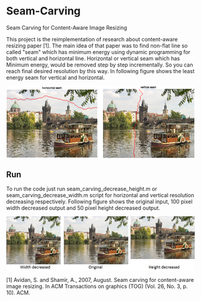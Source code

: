 # Seam-Carving
Seam Carving for Content-Aware Image Resizing

This project is the reimplementation of research about content-aware resizing paper [1]. The main idea of that paper was to find non-flat line so called "seam" which has minimum energy using dynamic programming for both vertical and horizontal line. Horizontal or vertical seam which has Minimum energy, would be removed step by step incrementally. So you can reach final desired resolution by this way. In following figure shows the least energy seam for vertical and horizontal.


![Alt text](seam_resize.png?raw=true "Title")

## Run
To run the code just run seam_carving_decrease_height.m or seam_carving_decrease_width.m script for horizontal and vertical resolution decreasing respectively. Following figure shows the original input, 100 pixel width decreased output and 50 pixel height decreased output.

![Alt text](seam.jpg?raw=true "Title")


[1] Avidan, S. and Shamir, A., 2007, August. Seam carving for content-aware image resizing. In ACM Transactions on graphics (TOG) (Vol. 26, No. 3, p. 10). ACM.

